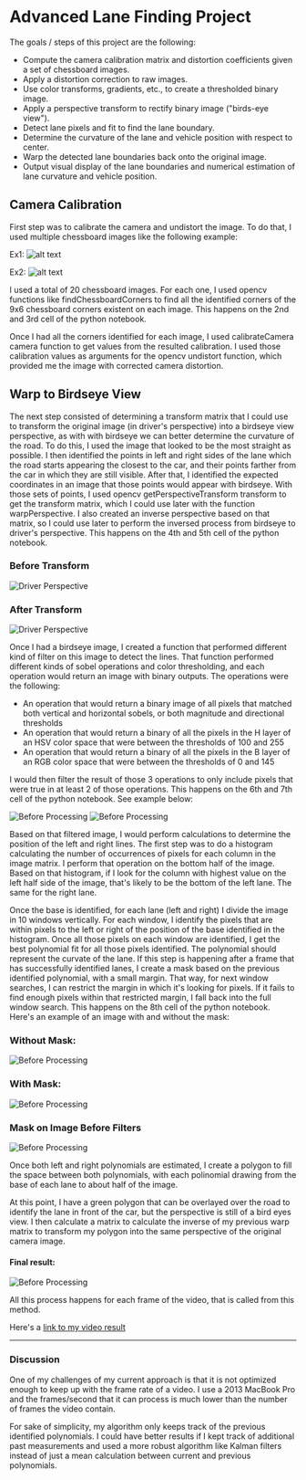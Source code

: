 # Advanced Lane Finding Project

The goals / steps of this project are the following:

* Compute the camera calibration matrix and distortion coefficients given a set of chessboard images.
* Apply a distortion correction to raw images.
* Use color transforms, gradients, etc., to create a thresholded binary image.
* Apply a perspective transform to rectify binary image ("birds-eye view").
* Detect lane pixels and fit to find the lane boundary.
* Determine the curvature of the lane and vehicle position with respect to center.
* Warp the detected lane boundaries back onto the original image.
* Output visual display of the lane boundaries and numerical estimation of lane curvature and vehicle position.


## Camera Calibration

First step was to calibrate the camera and undistort the image. To do that, I used multiple chessboard images like the following example:

Ex1:
![alt text](camera_cal/calibration1.jpg)

Ex2:
![alt text](camera_cal/calibration2.jpg)

I used a total of 20 chessboard images. For each one, I used opencv functions like findChessboardCorners to find all the identified corners of the 9x6 chessboard corners existent on each image. This happens on the 2nd and 3rd cell of the python notebook.

Once I had all the corners identified for each image, I used calibrateCamera camera function to get values from the resulted calibration. I used those calibration values as arguments for the opencv undistort function, which provided me the image with corrected camera distortion.

## Warp to Birdseye View

The next step consisted of determining a transform matrix that I could use to transform the original image (in driver's perspective) into a birdseye view perspective, as with with birdseye we can better determine the curvature of the road. To do this, I used the image that looked to be the most straight as possible. I then identified the points in left and right sides of the lane which the road starts appearing the closest to the car, and their points farther from the car in which they are still visible. After that, I identified the expected coordinates in an image that those points would appear with birdseye. With those sets of points, I used opencv getPerspectiveTransform transform to get the transform matrix, which I could use later with the function warpPerspective. I also created an inverse perspective based on that matrix, so I could use later to perform the inversed process from birdseye to driver's perspective. This happens on the 4th and 5th cell of the python notebook.

### Before Transform
![Driver Perspective](writeup_images/driver-perspective.jpg)

### After Transform
![Driver Perspective](writeup_images/birdseye-perspective.jpg)

Once I had a birdseye image, I created a function that performed different kind of filter on this image to detect the lines. That function performed different kinds of sobel operations and color thresholding, and each operation would return an image with binary outputs. The operations were the following:

- An operation that would return a binary image of all pixels that matched both vertical and horizontal sobels, or both magnitude and directional thresholds
- An operation that would return a binary of all the pixels in the H layer of an HSV color space that were between the thresholds of 100 and 255
- An operation that would return a binary of all the pixels in the B layer of an RGB color space that were between the thresholds of 0 and 145

I would then filter the result of those 3 operations to only include pixels that were true in at least 2 of those operations. This happens on the 6th and 7th cell of the python notebook. See example below:

![Before Processing](writeup_images/before-process.jpg)
![Before Processing](writeup_images/after-process.jpg)

Based on that filtered image, I would perform calculations to determine the position of the left and right lines. The first step was to do a histogram calculating the number of occurrences of pixels for each column in the image matrix. I perform that operation on the bottom half of the image. Based on that histogram, if I look for the column with highest value on the left half side of the image, that's likely to be the bottom of the left lane. The same for the right lane. 

Once the base is identified, for each lane (left and right) I divide the image in 10 windows vertically. For each window, I identify the pixels that are within pixels to the left or right of the position of the base identified in the histogram. Once all those pixels on each window are identified, I get the best polynomial fit for all those pixels identified. The polynomial should represent the curvate of the lane. If this step is happening after a frame that has successfully identified lanes, I create a mask based on the previous identified polynomial, with a small margin. That way, for next window searches, I can restrict the margin in which it's looking for pixels. If it fails to find enough pixels within that restricted margin, I fall back into the full window search. This happens on the 8th cell of the python notebook. Here's an example of an image with and without the mask:

### Without Mask:

![Before Processing](writeup_images/after-process.jpg)

### With Mask:

![Before Processing](writeup_images/filter-with-mask.jpg)

### Mask on Image Before Filters

![Before Processing](writeup_images/original-with-mask.jpg)

Once both left and right polynomials are estimated, I create a polygon to fill the space between both polynomials, with each polinomial drawing from the base of each lane to about half of the image.

At this point, I have a green polygon that can be overlayed over the road to identify the lane in front of the car, but the perspective is still of a bird eyes view. I then calculate a matrix to calculate the inverse of my previous warp matrix to transform my polygon into the same perspective of the original camera image.

#### Final result:
![Before Processing](writeup_images/final.jpg)

All this process happens for each frame of the video, that is called from this method.

Here's a [link to my video result](./final_output.mp4)

---

### Discussion

One of my challenges of my current approach is that it is not optimized enough to keep up with the frame rate of a video. I use a 2013 MacBook Pro and the frames/second that it can process is much lower than the number of frames the video contain.

For sake of simplicity, my algorithm only keeps track of the previous identified polynomials. I could have better results if I kept track of additional past measurements and used a more robust algorithm like Kalman filters instead of just a mean calculation between current and previous polynomials.

